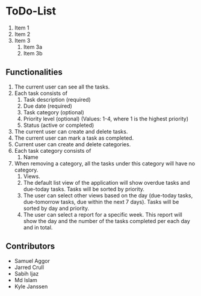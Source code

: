 # ToDo-List
1. Item 1
1. Item 2
1. Item 3
   1. Item 3a
   1. Item 3b

## Functionalities
1. The current user can see all the tasks.
1. Each task consists of
   1. Task description (required)
   1. Due date (required)
   1. Task category (optional)
   1. Priority level (optional) (Values: 1-4, where 1 is the highest priority)
   1. Status (active or completed)
1. The current user can create and delete tasks.
1. The current user can mark a task as completed.
1. Current user can create and delete categories.
1. Each task category consists of
   1. Name
1. When removing a category, all the tasks under this category will have no category.
   1. Views.
   1. The default list view of the application will show overdue tasks and due-today tasks. Tasks will be sorted by priority.
   1. The user can select other views based on the day (due-today tasks, due-tomorrow tasks, due within the next 7 days). Tasks will be sorted by day and priority.
   1. The user can select a report for a specific week. This report will show the day and the number of the tasks completed per each day and in total.

## Contributors
- Samuel Aggor
- Jarred Crull
- Sabih Ijaz
- Md Islam
- Kyle Janssen



